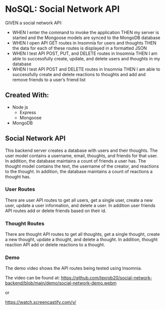 # NoSQL: Social Network API

GIVEN a social network API:
- WHEN I enter the command to invoke the application THEN my server is started and the Mongoose models are synced to the MongoDB database
- WHEN I open API GET routes in Insomnia for users and thoughts THEN the data for each of these routes is displayed in a formatted JSON
- WHEN I test API POST, PUT, and DELETE routes in Insomnia THEN I am able to successfully create, update, and delete users and thoughts in my database
- WHEN I test API POST and DELETE routes in Insomnia THEN I am able to successfully create and delete reactions to thoughts and add and remove friends to a user’s friend list

## Created With:
- Node js
  - Express
  - Mongoose
- MongoDB

## Social Network API
This backend server creates a database with users and their thoughts.  The user model contains a username, email, thoughts, and friends for that user.  In addition, the database maintains a count of friends a user has.  The thought model contains the text, the username of the creator, and reactions to the thought. In addition, the database maintains a count of reactions a thought has. 

### User Routes
There are user API routes to get all users, get a single user, create a new user, update a user information, and delete a user.  In addition user friends API routes add or delete friends based on their id.

### Thought Routes
There are thought API routes to get all thoughts, get a single thought, create a new thought, update a thought, and delete a thought.  In addition, thought reaction API add or delete reactions to a thought.

### Demo
The demo video shows the API routes being tested using Insomnia.

The video can be found at:
https://github.com/texrob20/social-network-backend/blob/main/demo/social-network-demo.webm

or

https://watch.screencastify.com/v/

